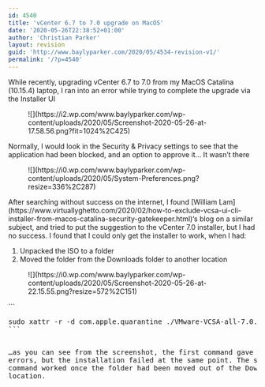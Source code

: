 ```yaml
---
id: 4540
title: 'vCenter 6.7 to 7.0 upgrade on MacOS'
date: '2020-05-26T22:38:52+01:00'
author: 'Christian Parker'
layout: revision
guid: 'http://www.baylyparker.com/2020/05/4534-revision-v1/'
permalink: '/?p=4540'
---
```


While recently, upgrading vCenter 6.7 to 7.0 from my MacOS Catalina (10.15.4) laptop, I ran into an error while trying to complete the upgrade via the Installer UI

<figure class="wp-block-image size-large is-resized">![](https://i2.wp.com/www.baylyparker.com/wp-content/uploads/2020/05/Screenshot-2020-05-26-at-17.58.56.png?fit=1024%2C425)</figure>Normally, I would look in the Security &amp; Privacy settings to see that the application had been blocked, and an option to approve it… It wasn’t there

<figure class="wp-block-image size-large is-resized">![](https://i0.wp.com/www.baylyparker.com/wp-content/uploads/2020/05/System-Preferences.png?resize=336%2C287)</figure> After searching without success on the internet, I found [William Lam](https://www.virtuallyghetto.com/2020/02/how-to-exclude-vcsa-ui-cli-installer-from-macos-catalina-security-gatekeeper.html)‘s blog on a similar subject, and tried to put the suggestion to the vCenter 7.0 installer, but I had no success. I found that I could only get the installer to work, when I had:

1. Unpacked the ISO to a folder
2. Moved the folder from the Downloads folder to another location

<figure class="wp-block-image size-large">![](https://i0.wp.com/www.baylyparker.com/wp-content/uploads/2020/05/Screenshot-2020-05-26-at-22.15.55.png?resize=572%2C151)</figure>```
<pre class="wp-block-preformatted">sudo xattr -r -d com.apple.quarantine ./VMware-VCSA-all-7.0.0-16189094.iso
```

…as you can see from the screenshot, the first command gave no errors, but the installation failed at the same point. The second command worked once the folder had been moved out of the Downloads location.